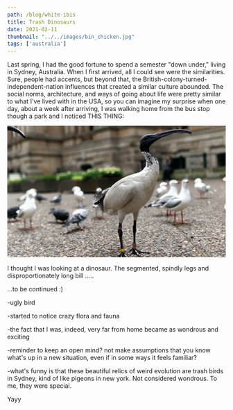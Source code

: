 ```yaml
---
path: /blog/white-ibis
title: Trash Dinosaurs
date: 2021-02-11
thumbnail: "../../images/bin_chicken.jpg"
tags: ['australia']
---
```


Last spring, I had the good fortune to spend a semester "down under," living in Sydney, Australia.  When I first arrived, all I could see were the similarities.  Sure, people had accents, but beyond that, the British-colony-turned-independent-nation influences that created a similar culture abounded.  The social norms, architecture, and ways of going about life were pretty similar to what I've lived with in the USA, so you can imagine my surprise when one day, about a week after arriving, I was walking home from the bus stop though a park and I noticed THIS THING: 

![White Ibis, a bird with tall, spindly black legs, a white body, and a thin, long black neck and head with thin, black beak to match.](../../images/bin_chicken.jpg)

I thought I was looking at a dinosaur.  The segmented, spindly legs and disproportionately long bill .....

...to be continued :)

-ugly bird

-started to notice crazy flora and fauna

-the fact that I was, indeed, very far from home became as wondrous and exciting

-reminder to keep an open mind? not make assumptions that you know what's up in a new situation, even if in some ways it feels familiar?

-what's funny is that these beautiful relics of weird evolution are trash birds in Sydney, kind of like pigeons in new york. Not considered wondrous.  To me, they were special.

Yayy